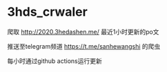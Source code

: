 # 3hds_crwaler
爬取 http://2020.3hedashen.me/ 最近1小时更新的po文 

推送至telegram频道 https://t.me/sanhewangshi 的爬虫

每小时通过github actions运行更新
 
 
